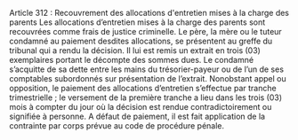 Article 312 : Recouvrement des allocations d'entretien mises à la charge des parents
Les allocations d’entretien mises à la charge des parents sont recouvrées comme frais de justice criminelle.
Le père, la mère ou le tuteur condamné au paiement desdites allocations, se présentent au greffe du tribunal qui a rendu la décision. Il lui est remis un extrait en trois (03) exemplaires portant le décompte des sommes dues. Le condamné s’acquitte de sa dette entre les mains du trésorier-payeur ou de l’un de ses comptables subordonnés sur présentation de l’extrait. Nonobstant appel ou opposition, le paiement des allocations d’entretien s’effectue par tranche trimestrielle ; le versement de la première tranche a lieu dans les trois (03) mois à compter du jour où la décision est rendue contradictoirement ou signifiée à personne.
A défaut de paiement, il est fait application de la contrainte par corps prévue au code de procédure pénale.